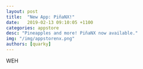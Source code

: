 ```yaml
---
layout: post
title:  "New App: PiñaNX!"
date:   2019-02-13 09:10:05 +1100
categories: appstore
desc: "Pineapples and more! PiñaNX now available."
img: "/img/appstorenx.png"
authors: [quarky]
---
```

WEH
